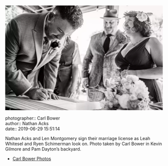 ![Nathan Acks and Len Montgomery sign their marriage license](assets/2019-06-29-set-1-the-ceremony-37.webp)

photographer:: Carl Bower  
author:: Nathan Acks  
date:: 2019-06-29 15:51:14

Nathan Acks and Len Montgomery sign their marriage license as Leah Whitesel and Ryen Schimerman look on. Photo taken by Carl Bower in Kevin Gilmore and Pam Dayton’s backyard.

* [Carl Bower Photos](https://carlbowerphotos.com)
